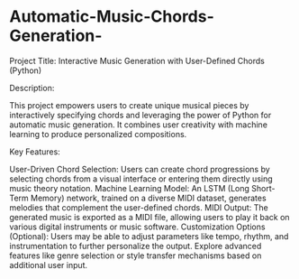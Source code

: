 # Automatic-Music-Chords-Generation-

Project Title: Interactive Music Generation with User-Defined Chords (Python)

Description:

This project empowers users to create unique musical pieces by interactively specifying chords and leveraging the power of Python for automatic music generation. It combines user creativity with machine learning to produce personalized compositions.

Key Features:

User-Driven Chord Selection: Users can create chord progressions by selecting chords from a visual interface or entering them directly using music theory notation.
Machine Learning Model: An LSTM (Long Short-Term Memory) network, trained on a diverse MIDI dataset, generates melodies that complement the user-defined chords.
MIDI Output: The generated music is exported as a MIDI file, allowing users to play it back on various digital instruments or music software.
Customization Options (Optional):
Users may be able to adjust parameters like tempo, rhythm, and instrumentation to further personalize the output.
Explore advanced features like genre selection or style transfer mechanisms based on additional user input.
